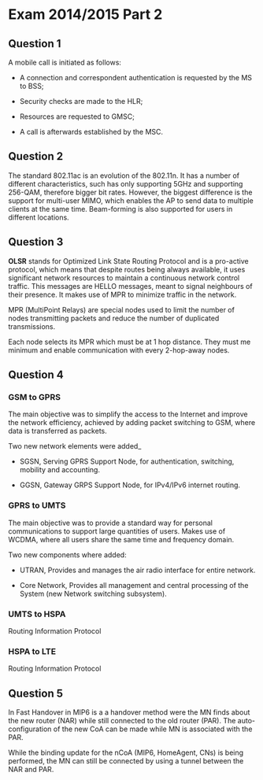 # Exam 2014/2015 Part 2

## Question 1

A mobile call is initiated as follows:

- A connection and correspondent authentication is requested by the MS to BSS;

- Security checks are made to the HLR;

- Resources are requested to GMSC;

- A call is afterwards established by the MSC.

## Question 2

The standard 802.11ac is an evolution of the 802.11n.
It has a number of different characteristics, such has only supporting 5GHz and supporting 256-QAM, therefore bigger bit rates.
However, the biggest difference is the support for multi-user MIMO, which enables the AP to send data to multiple clients at the same time. Beam-forming is also supported for users in different locations.

## Question 3

**OLSR** stands for Optimized Link State Routing Protocol and is a pro-active protocol, which means that despite routes being always available, it uses significant network resources to maintain a continuous network control traffic. This messages are HELLO messages, meant to signal neighbours of their presence. It makes use of MPR to minimize traffic in the network.

MPR (MultiPoint Relays) are special nodes used to limit the number of nodes transmitting packets and reduce the number of duplicated transmissions.

Each node selects its MPR which must be at 1 hop distance. They must me minimum and enable communication with every 2-hop-away nodes.

## Question 4

### GSM to GPRS

The main objective was to simplify the access to the Internet and improve the network efficiency, achieved by adding packet switching to GSM, where data is transferred as packets.

Two new network elements were added_

- SGSN, Serving GPRS Support Node, for authentication, switching, mobility and accounting.

- GGSN, Gateway GRPS Support Node, for IPv4/IPv6 internet routing.

### GPRS to UMTS

The main objective was to provide a standard way for personal communications to support large quantities of users.
Makes use of WCDMA, where all users share the same time and frequency domain.

Two new components where added:

- UTRAN, Provides and manages the air radio interface for entire network.

- Core Network, Provides all management and central processing of the System (new Network switching subsystem).

### UMTS to HSPA

Routing Information Protocol

### HSPA to LTE

Routing Information Protocol

## Question 5

In Fast Handover in MIP6 is a a handover method were the MN finds about the new router (NAR) while still connected to the old router (PAR).
The auto-configuration of the new CoA can be made while MN is associated with the PAR.

While the binding update for the nCoA (MIP6, HomeAgent, CNs) is being performed, the MN can still be connected by using a tunnel between the NAR and PAR.

